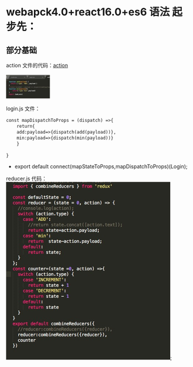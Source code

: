 # webapck4.0+react16.0+es6 语法 起步先：

## 部分基础

action 文件的代码：[action](./image/action.jpg)

![action](./image/action.jpg)

login.js 文件：

```
const mapDispatchToProps = (dispatch) =>{
	return{
	add:payload=>{dispatch(add(payload))},
	min:payload=>{dispatch(min(payload))}
	}

}
```

- export default connect(mapStateToProps,mapDispatchToProps)(Login);

reducer.js 代码：
![reducer](./image/reducer.jpg);
